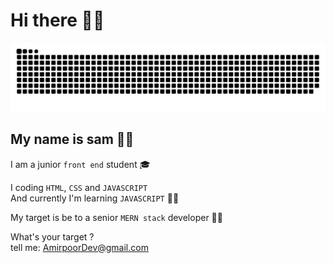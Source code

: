 # Hi there 👋🏻

<picture>
  <source
    media="(prefers-color-scheme: dark)"
    srcset="https://raw.githubusercontent.com/platane/snk/output/github-contribution-grid-snake-dark.svg"
  />
  <source
    media="(prefers-color-scheme: light)"
    srcset="https://raw.githubusercontent.com/platane/snk/output/github-contribution-grid-snake.svg"
  />
  <img
    alt="github contribution grid snake animation"
    src="https://raw.githubusercontent.com/platane/snk/output/github-contribution-grid-snake.svg"
  />
</picture>

## My name is sam ✋🏻

I am a junior `front end` student 🎓

I coding `HTML`, `CSS` and `JAVASCRIPT`
<br/>
And currently I'm learning `JAVASCRIPT` ✌🏻

My target is be to a senior `MERN stack` developer 💪🏻

What's your target ?
<br />
tell me: <a href="mailto:AmirpoorDev@gmail.com">AmirpoorDev@gmail.com</a>
